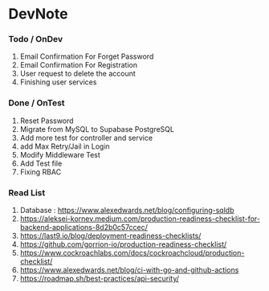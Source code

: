 # DevNote

### Todo / OnDev

1. Email Confirmation For Forget Password
2. Email Confirmation For Registration
3. User request to delete the account
4. Finishing user services

### Done / OnTest

1. Reset Password
2. Migrate from MySQL to Supabase PostgreSQL
3. Add more test for controller and service
4. add Max Retry/Jail in Login
5. Modify Middleware Test
6. Add Test file
7. Fixing RBAC

### Read List

1. Database : https://www.alexedwards.net/blog/configuring-sqldb
2. https://aleksei-kornev.medium.com/production-readiness-checklist-for-backend-applications-8d2b0c57ccec/
3. https://last9.io/blog/deployment-readiness-checklists/
4. https://github.com/gorrion-io/production-readiness-checklist/
5. https://www.cockroachlabs.com/docs/cockroachcloud/production-checklist/
6. https://www.alexedwards.net/blog/ci-with-go-and-github-actions
7. https://roadmap.sh/best-practices/api-security/
